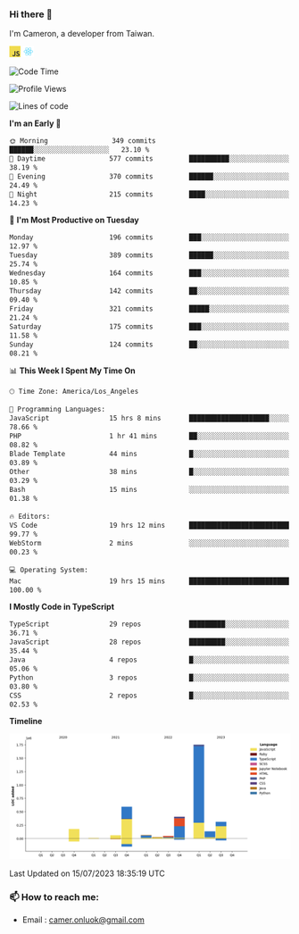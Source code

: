 ### Hi there 👋

I'm Cameron, a developer from Taiwan.


<code><img height="20" src="https://raw.githubusercontent.com/github/explore/80688e429a7d4ef2fca1e82350fe8e3517d3494d/topics/javascript/javascript.png"></code>
<code><img height="20" src="https://raw.githubusercontent.com/github/explore/80688e429a7d4ef2fca1e82350fe8e3517d3494d/topics/react/react.png"></code>



<!--START_SECTION:waka-->
![Code Time](http://img.shields.io/badge/Code%20Time-971%20hrs%2010%20mins-blue)

![Profile Views](http://img.shields.io/badge/Profile%20Views-0-blue)

![Lines of code](https://img.shields.io/badge/From%20Hello%20World%20I%27ve%20Written-3.6%20million%20lines%20of%20code-blue)

**I'm an Early 🐤** 

```text
🌞 Morning                349 commits         ██████░░░░░░░░░░░░░░░░░░░   23.10 % 
🌆 Daytime                577 commits         ██████████░░░░░░░░░░░░░░░   38.19 % 
🌃 Evening                370 commits         ██████░░░░░░░░░░░░░░░░░░░   24.49 % 
🌙 Night                  215 commits         ████░░░░░░░░░░░░░░░░░░░░░   14.23 % 
```
📅 **I'm Most Productive on Tuesday** 

```text
Monday                   196 commits         ███░░░░░░░░░░░░░░░░░░░░░░   12.97 % 
Tuesday                  389 commits         ██████░░░░░░░░░░░░░░░░░░░   25.74 % 
Wednesday                164 commits         ███░░░░░░░░░░░░░░░░░░░░░░   10.85 % 
Thursday                 142 commits         ██░░░░░░░░░░░░░░░░░░░░░░░   09.40 % 
Friday                   321 commits         █████░░░░░░░░░░░░░░░░░░░░   21.24 % 
Saturday                 175 commits         ███░░░░░░░░░░░░░░░░░░░░░░   11.58 % 
Sunday                   124 commits         ██░░░░░░░░░░░░░░░░░░░░░░░   08.21 % 
```


📊 **This Week I Spent My Time On** 

```text
🕑︎ Time Zone: America/Los_Angeles

💬 Programming Languages: 
JavaScript               15 hrs 8 mins       ████████████████████░░░░░   78.66 % 
PHP                      1 hr 41 mins        ██░░░░░░░░░░░░░░░░░░░░░░░   08.82 % 
Blade Template           44 mins             █░░░░░░░░░░░░░░░░░░░░░░░░   03.89 % 
Other                    38 mins             █░░░░░░░░░░░░░░░░░░░░░░░░   03.29 % 
Bash                     15 mins             ░░░░░░░░░░░░░░░░░░░░░░░░░   01.38 % 

🔥 Editors: 
VS Code                  19 hrs 12 mins      █████████████████████████   99.77 % 
WebStorm                 2 mins              ░░░░░░░░░░░░░░░░░░░░░░░░░   00.23 % 

💻 Operating System: 
Mac                      19 hrs 15 mins      █████████████████████████   100.00 % 
```

**I Mostly Code in TypeScript** 

```text
TypeScript               29 repos            █████████░░░░░░░░░░░░░░░░   36.71 % 
JavaScript               28 repos            █████████░░░░░░░░░░░░░░░░   35.44 % 
Java                     4 repos             █░░░░░░░░░░░░░░░░░░░░░░░░   05.06 % 
Python                   3 repos             █░░░░░░░░░░░░░░░░░░░░░░░░   03.80 % 
CSS                      2 repos             █░░░░░░░░░░░░░░░░░░░░░░░░   02.53 % 
```



**Timeline**

![Lines of Code chart](https://raw.githubusercontent.com/camer0nluo/camer0nluo/main/assets/bar_graph.png)


 Last Updated on 15/07/2023 18:35:19 UTC
<!--END_SECTION:waka-->

### 📫 How to reach me:
- Email : camer.onluok@gmail.com
